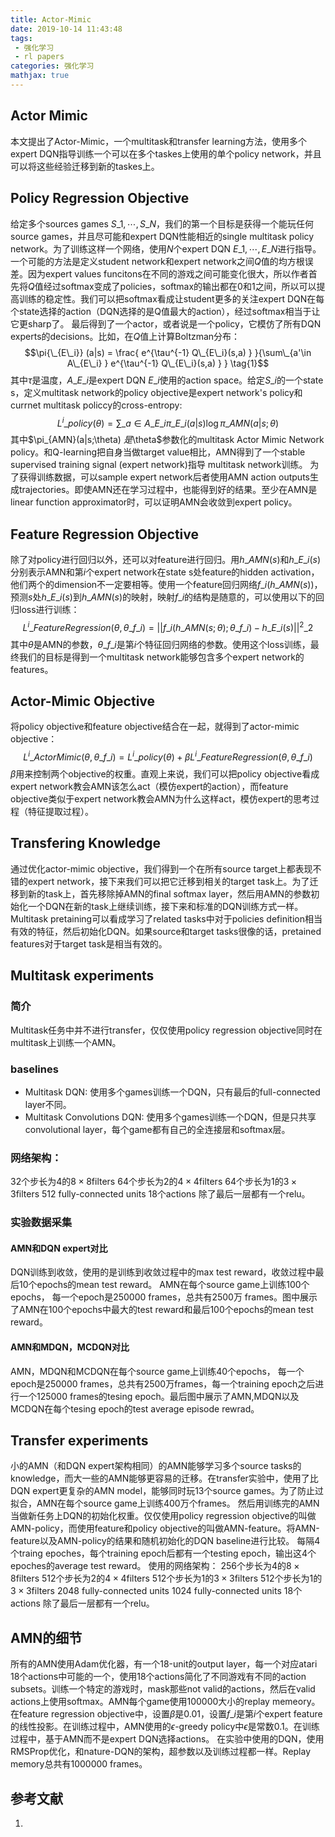 ```yaml
---
title: Actor-Mimic
date: 2019-10-14 11:43:48
tags:
 - 强化学习
 - rl papers
categories: 强化学习
mathjax: true
---
```


## Actor Mimic
本文提出了Actor-Mimic，一个multitask和transfer learning方法，使用多个expert DQN指导训练一个可以在多个taskes上使用的单个policy network，并且可以将这些经验迁移到新的taskes上。

## Policy Regression Objective
给定多个sources games $S\_1, \cdots, S\_N$，我们的第一个目标是获得一个能玩任何source games，并且尽可能和expert DQN性能相近的single multitask policy network。为了训练这样一个网络，使用$N$个expert DQN $E\_1, \cdots, E\_N$进行指导。一个可能的方法是定义student network和expert network之间$Q$值的均方根误差。因为expert values funcitons在不同的游戏之间可能变化很大，所以作者首先将$Q$值经过softmax变成了policies，softmax的输出都在$0$和$1$之间，所以可以提高训练的稳定性。我们可以把softmax看成让student更多的关注expert DQN在每个state选择的action（DQN选择的是Q值最大的action），经过softmax相当于让它更sharp了。
最后得到了一个actor，或者说是一个policy，它模仿了所有DQN experts的decisions。比如，在$Q$值上计算Boltzman分布：
$$\pi{\_{E\_i}} (a|s) = \frac{ e^{\tau^{-1} Q\_{E\_i}(s,a) } }{\sum\_{a'\in A\_{E\_i} } e^{\tau^{-1} Q\_{E\_i}(s,a) } } \tag{1}$$
其中$\tau$是温度，$A\_{E\_i}$是expert DQN $E\_i$使用的action space。给定$S\_i$的一个state s，定义multitask  network的policy objective是expert network's policy和currnet multitask policcy的cross-entropy:
$$L^i\_{policy}(\theta) = \sum\_{a\in A\_{E\_i} }\pi\_{E\_i} (a|s) \log \pi\_{AMN}(a|s;\theta) \tag{2}$$
其中$\pi\_{AMN}(a|s;\theta) $是$\theta$参数化的multitask Actor Mimic Network policy。和Q-learning把自身当做target value相比，AMN得到了一个stable supervised training signal (expert network)指导 multitask network训练。
为了获得训练数据，可以sample expert network后者使用AMN action outputs生成trajectories。即使AMN还在学习过程中，也能得到好的结果。至少在AMN是linear function approximator时，可以证明AMN会收敛到expert policy。

## Feature Regression Objective
除了对policy进行回归以外，还可以对feature进行回归。用$h\_{AMN}(s)$和$h\_{E\_i}(s)$分别表示AMN和第$i$个expert network在state s处feature的hidden activation，他们两个的dimension不一定要相等。使用一个feature回归网络$f\_i(h\_{AMN}(s))$，预测$s$处$h\_{E\_i}(s)$到$h\_{AMN}(s)$的映射，映射$f\_i$的结构是随意的，可以使用以下的回归loss进行训练：
$$L^i\_{FeatureRegression}(\theta, \theta\_{f\_i}) = || f\_i(h\_{AMN}(s;\theta); \theta\_{f\_i}) - h\_{E\_i}(s) ||^2\_2 \tag{3}$$
其中$\theta$是AMN的参数，$\theta\_{f\_i}$是第$i$个特征回归网络的参数。使用这个loss训练，最终我们的目标是得到一个multitask network能够包含多个expert network的features。

## Actor-Mimic Objective
将policy objective和feature objective结合在一起，就得到了actor-mimic objective：
$$ L^i\_{ActorMimic}(\theta, \theta\_{f\_i}) = L^i\_{policy}(\theta) + \beta L^i\_{FeatureRegression}(\theta, \theta\_{f\_i}) \tag{4}$$
$\beta$用来控制两个objective的权重。直观上来说，我们可以把policy objective看成expert network教会AMN该怎么act（模仿expert的action），而feature objective类似于expert network教会AMN为什么这样act，模仿expert的思考过程（特征提取过程）。

## Transfering Knowledge
通过优化actor-mimic objective，我们得到一个在所有source target上都表现不错的expert network，接下来我们可以把它迁移到相关的target task上。为了迁移到新的task上，首先移除掉AMN的final softmax layer，然后用AMN的参数初始化一个DQN在新的task上继续训练，接下来和标准的DQN训练方式一样。Multitask pretaining可以看成学习了related tasks中对于policies definition相当有效的特征，然后初始化DQN。如果source和target tasks很像的话，pretained features对于target task是相当有效的。

## Multitask experiments
### 简介
Multitask任务中并不进行transfer，仅仅使用policy regression objective同时在multitask上训练一个AMN。

### baselines
- Multitask DQN: 使用多个games训练一个DQN，只有最后的full-connected layer不同。
- Multitask Convolutions DQN: 使用多个games训练一个DQN，但是只共享convolutional layer，每个game都有自己的全连接层和softmax层。

### 网络架构：
32个步长为$4$的$8\times 8$filters
64个步长为$2$的$4\times 4$filters
64个步长为$1$的$3\times 3$filters
$512$ fully-connected units
$18$个actions
除了最后一层都有一个relu。

### 实验数据采集
#### AMN和DQN expert对比
DQN训练到收敛，使用的是训练到收敛过程中的max test reward，收敛过程中最后10个epochs的mean test reward。 
AMN在每个source game上训练100个epochs， 每一个epoch是250000 frames，总共有2500万 frames。图中展示了AMN在100个epochs中最大的test reward和最后100个epochs的mean test reward。

#### AMN和MDQN，MCDQN对比
AMN，MDQN和MCDQN在每个source game上训练40个epochs， 每一个epoch是250000 frames，总共有2500万frames，每一个training epoch之后进行一个$125000$ frames的tesing epoch。最后图中展示了AMN,MDQN以及MCDQN在每个tesing epoch的test average episode rewrad。

## Transfer experiments
小的AMN（和DQN expert架构相同）的AMN能够学习多个source tasks的knowledge，而大一些的AMN能够更容易的迁移。在transfer实验中，使用了比DQN expert更复杂的AMN model，能够同时玩13个source games。为了防止过拟合，AMN在每个source game上训练400万个frames。
然后用训练完的AMN当做新任务上DQN的初始化权重。仅仅使用policy regression objective的叫做AMN-policy，而使用feature和policy objective的叫做AMN-feature。将AMN-feature以及AMN-policy的结果和随机初始化的DQN baseline进行比较。
每隔4个traing epoches，每个training epoch后都有一个testing epoch，输出这4个epoches的average test reward。
使用的网络架构：
256个步长为$4$的$8\times 8$filters
512个步长为$2$的$4\times 4$filters
512个步长为$1$的$3\times 3$filters
512个步长为$1$的$3\times 3$filters
$2048$ fully-connected units
$1024$ fully-connected units
$18$个actions
除了最后一层都有一个relu。

## AMN的细节
所有的AMN使用Adam优化器，有一个18-unit的output layer，每一个对应atari 18个actions中可能的一个，使用18个actions简化了不同游戏有不同的action subsets。训练一个特定的游戏时，mask那些not valid的actions，然后在valid actions上使用softmax。AMN每个game使用100000大小的replay memeory。
在feature regression objective中，设置$\beta$是$0.01$，设置$f\_i$是第$i$个expert feature的线性投影。在训练过程中，AMN使用的$\epsilon$-greedy policy中$\epsilon$是常数$0.1$。在训练过程中，基于AMN而不是expert DQN选择actions。
在实验中使用的DQN，使用RMSProp优化，和nature-DQN的架构，超参数以及训练过程都一样。Replay memory总共有1000000 frames。

## 参考文献 
1.
